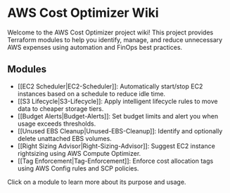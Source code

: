 # AWS Cost Optimizer Wiki

Welcome to the AWS Cost Optimizer project wiki! This project provides Terraform modules to help you identify, manage, and reduce unnecessary AWS expenses using automation and FinOps best practices.

## Modules

- [[EC2 Scheduler|EC2-Scheduler]]: Automatically start/stop EC2 instances based on a schedule to reduce idle time.
- [[S3 Lifecycle|S3-Lifecycle]]: Apply intelligent lifecycle rules to move data to cheaper storage tiers.
- [[Budget Alerts|Budget-Alerts]]: Set budget limits and alert you when usage exceeds thresholds.
- [[Unused EBS Cleanup|Unused-EBS-Cleanup]]: Identify and optionally delete unattached EBS volumes.
- [[Right Sizing Advisor|Right-Sizing-Advisor]]: Suggest EC2 instance rightsizing using AWS Compute Optimizer.
- [[Tag Enforcement|Tag-Enforcement]]: Enforce cost allocation tags using AWS Config rules and SCP policies.

Click on a module to learn more about its purpose and usage. 